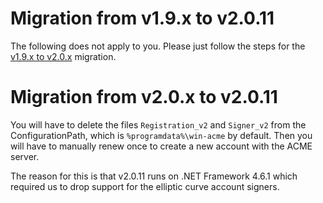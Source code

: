 ---
---
# Migration from v1.9.x to v2.0.11
The following does not apply to you. Please just follow the steps for the 
[v1.9.x to v2.0.x](/manual/upgrading/to-v2.0.0) migration.

# Migration from v2.0.x to v2.0.11
You will have to delete the files `Registration_v2` and `Signer_v2` from the ConfigurationPath,
which is `%programdata%\win-acme` by default. Then you will have to manually renew once to 
create a new account with the ACME server. 

The reason for this is that v2.0.11 runs on .NET Framework 4.6.1 which required us to drop support
for the elliptic curve account signers.
